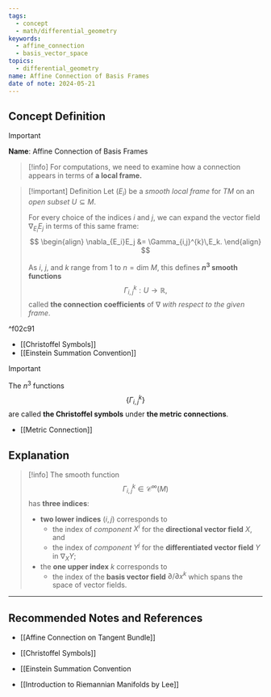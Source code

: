 ```yaml
---
tags:
  - concept
  - math/differential_geometry
keywords:
  - affine_connection
  - basis_vector_space
topics:
  - differential_geometry
name: Affine Connection of Basis Frames
date of note: 2024-05-21
---
```


## Concept Definition

>[!important]
>**Name**: Affine Connection of Basis Frames

>[!info] 
>For computations, we need to examine how a connection appears in terms of **a local frame.** 


>[!important] Definition
>Let $(E_i)$ be a *smooth local frame* for $TM$ on an *open subset* $U\subseteq M$. 
>
>For every choice of the indices $i$ and $j$, we can expand the vector field $\nabla_{E_i}E_j$ in terms of this same frame:
>$$
> \begin{align}
> \nabla_{E_i}E_j &= \Gamma_{i,j}^{k}\,E_k. 
> \end{align}
>$$  
>
>As $i$, $j$, and $k$ range from $1$ to $n = \text{dim }M$, this defines **$n^3$ smooth functions** $$\Gamma_{i,j}^{k}: U \rightarrow \mathbb{R},$$ called **the connection coefficients** of $\nabla$ *with respect to the given frame*. 

^f02c91

- [[Christoffel Symbols]]
- [[Einstein Summation Convention]]

>[!important]
>The $n^3$ functions $$\{\Gamma_{i,j}^{k}\}$$ are called **the Christoffel symbols** under **the metric connections**.

- [[Metric Connection]]


## Explanation


>[!info]
>The smooth function $$\Gamma_{i,j}^{k} \in \mathcal{C}^{\infty}(M)$$ has **three indices**: 
>- **two lower indices** $(i,j)$ corresponds to 
>	- the index of *component* $X^i$ for the **directional vector field** $X$, and 
>	- the index of *component* $Y^j$ for the **differentiated vector field** $Y$ in $\nabla_{X}Y$;
>- the **one upper index** $k$ corresponds to 
>	- the index of the **basis vector field** $\partial/ \partial x^k$ which spans the space of vector fields. 





-----------
##  Recommended Notes and References

- [[Affine Connection on Tangent Bundle]]
- [[Christoffel Symbols]]
- [[Einstein Summation Convention

- [[Introduction to Riemannian Manifolds by Lee]]